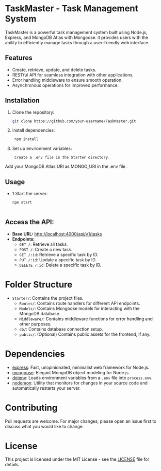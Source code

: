 # TaskMaster - Task Management System

TaskMaster is a powerful task management system built using Node.js, Express, and MongoDB Atlas with Mongoose. It provides users with the ability to efficiently manage tasks through a user-friendly web interface.

## Features

- Create, retrieve, update, and delete tasks.
- RESTful API for seamless integration with other applications.
- Error handling middleware to ensure smooth operation.
- Asynchronous operations for improved performance.

## Installation

1. Clone the repository:
   ```bash
   git clone https://github.com/your-username/TaskMaster.git

2. Install dependencies:
   ```bash
    npm install

3. Set up environment variables:

        Create a .env file in the Starter directory.
Add your MongoDB Atlas URI as MONGO_URI in the .env file.

## Usage
 - 1 Start the server:

   ```bash
   npm start
    
 ## Access the API:

- **Base URL:** [http://localhost:4000/api/v1/tasks](http://localhost:4000/api/v1/tasks)
- **Endpoints:**
  - `GET /`: Retrieve all tasks.
  - `POST /`: Create a new task.
  - `GET /:id`: Retrieve a specific task by ID.
  - `PUT /:id`: Update a specific task by ID.
  - `DELETE /:id`: Delete a specific task by ID.


# Folder Structure

- `Starter/`: Contains the project files.
  - `Routes/`: Contains route handlers for different API endpoints.
  - `Models/`: Contains Mongoose models for interacting with the MongoDB database.
  - `Middleware/`: Contains middleware functions for error handling and other purposes.
  - `db/`: Contains database connection setup.
  - `public/`: (Optional) Contains public assets for the frontend, if any.


# Dependencies

- [express](https://www.npmjs.com/package/express): Fast, unopinionated, minimalist web framework for Node.js.
- [mongoose](https://www.npmjs.com/package/mongoose): Elegant MongoDB object modeling for Node.js.
- [dotenv](https://www.npmjs.com/package/dotenv): Loads environment variables from a `.env` file into `process.env`.
- [nodemon](https://www.npmjs.com/package/nodemon): Utility that monitors for changes in your source code and automatically restarts your server.


# Contributing

Pull requests are welcome. For major changes, please open an issue first to discuss what you would like to change.

# License

This project is licensed under the MIT License - see the [LICENSE](LICENSE) file for details.
